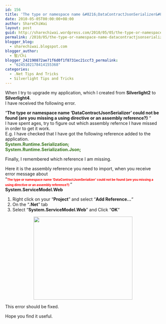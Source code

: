 ```yaml
---
id: 156
title: 'The type or namespace name &#8216;DataContractJsonSerializer&#8217; could not be found (are you missing a using directive or an assembly reference?)'
date: 2010-05-05T00:00:00+08:00
author: ShareChiWai
layout: post
guid: http://sharechiwai.wordpress.com/2010/05/05/the-type-or-namespace-name-datacontractjsonserializer-could-not-be-found-are-you-missing-a-using-directive-or-an-assembly-reference
permalink: /2010/05/the-type-or-namespace-name-datacontractjsonserializer-could-not-be-found-are-you-missing-a-using-directive-or-an-assembly-reference/
blogger_blog:
  - sharechiwai.blogspot.com
blogger_author:
  - 智/Chi
blogger_242190872ae71f6d0f1f8731ec21ccf3_permalink:
  - "6245102178414155368"
categories:
  - .Net Tips And Tricks
  - Silverlight Tips and Tricks
---
```

When I try to upgrade my application, which I created from **Silverlight2** to **Silverlight4**.  
I have received the following error.

&#8220;**The type or namespace name &#8216;DataContractJsonSerializer&#8217; could not be found (are you missing a using directive or an assembly reference?)** &#8220;  
I have spent ages, try to figure out which assembly refernce I have missed in order to get it work.  
E.g. I have checked that I have got the following reference added to the application.  
**<span style="color:#38761d;">System.Runtime.Serialization;</span><br style="color:#38761d;" /><span style="color:#38761d;">System.Runtime.Serialization.Json;</span>**

Finally, I remembered which reference I am missing.

Here it is the assembly reference you need to import, when you receive error message about  
&#8220;<span style="color:red;font-size:x-small;"><b>The type or namespace name &#8216;DataContractJsonSerializer&#8217; could not be found (are you missing a using directive or an assembly reference?) </b></span>&#8220;  
**System.ServiceModel.Web**

1) Right click on your &#8220;**Project**&#8221; and select &#8220;**Add Reference&#8230;**&#8220;  
2) On the &#8220;**.Net**&#8221; tab  
3) Select &#8220;**System.ServiceModel.Web**&#8221; and Click &#8220;**OK**&#8220;  
<span id="goog_1928402799"></span><span id="goog_1928402800"></span>

<div class="separator" style="clear:both;text-align:center;">
  <a href="https://i1.wp.com/oldblog.sharechiwai.com/wp-content/uploads/2010/08/addservicemodelweb.jpg" style="margin-left:1em;margin-right:1em;"><img border="0" height="269" src="https://i1.wp.com/oldblog.sharechiwai.com/wp-content/uploads/2010/08/addservicemodelweb.jpg?resize=320%2C269" width="320" data-recalc-dims="1" /></a>
</div>

This error should be fixed.

Hope you find it useful.